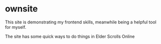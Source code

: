 # ownsite
This site is demonstrating my frontend skills, meanwhile being a helpful tool for myself.

The site has some quick ways to do things in
Elder Scrolls Online